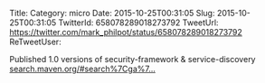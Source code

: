 Title: 
Category: micro
Date: 2015-10-25T00:31:05
Slug: 2015-10-25T00:31:05
TwitterId: 658078289018273792
TweetUrl: https://twitter.com/mark_philpot/status/658078289018273792
ReTweetUser: 

Published 1.0 versions of security-framework &amp; service-discovery [search.maven.org/#search%7Cga%7…](http://search.maven.org/#search%7Cga%7C1%7Ccom.daedafusion)